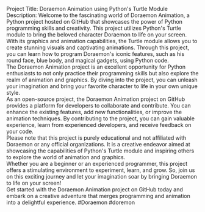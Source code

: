 Project Title: Doraemon Animation using Python's Turtle Module 
Description: Welcome to the fascinating world of Doraemon Animation, a Python project hosted on GitHub that showcases the power of Python programming skills and creativity. This project utilizes Python's Turtle module to bring the beloved character Doraemon to life on your screen. 
With its graphics and animation capabilities, the Turtle module allows you to create stunning visuals and captivating animations. Through this project, you can learn how to program Doraemon's iconic features, such as his round face, blue body, and magical gadgets, using Python code.  
The Doraemon Animation project is an excellent opportunity for Python enthusiasts to not only practice their programming skills but also explore the realm of animation and graphics. By diving into the project, you can unleash your imagination and bring your favorite character to life in your own unique style.  
As an open-source project, the Doraemon Animation project on GitHub provides a platform for developers to collaborate and contribute. You can enhance the existing features, add new functionalities, or improve the animation techniques. By contributing to the project, you can gain valuable experience, learn from experienced developers, and receive feedback on your code.  
Please note that this project is purely educational and not affiliated with Doraemon or any official organizations. It is a creative endeavor aimed at showcasing the capabilities of Python's Turtle module and inspiring others to explore the world of animation and graphics.  
Whether you are a beginner or an experienced programmer, this project offers a stimulating environment to experiment, learn, and grow. So, join us on this exciting journey and let your imagination soar by bringing Doraemon to life on your screen!  
Get started with the Doraemon Animation project on GitHub today and embark on a creative adventure that merges programming and animation into a delightful experience. 
#Doraemon #doremon 
